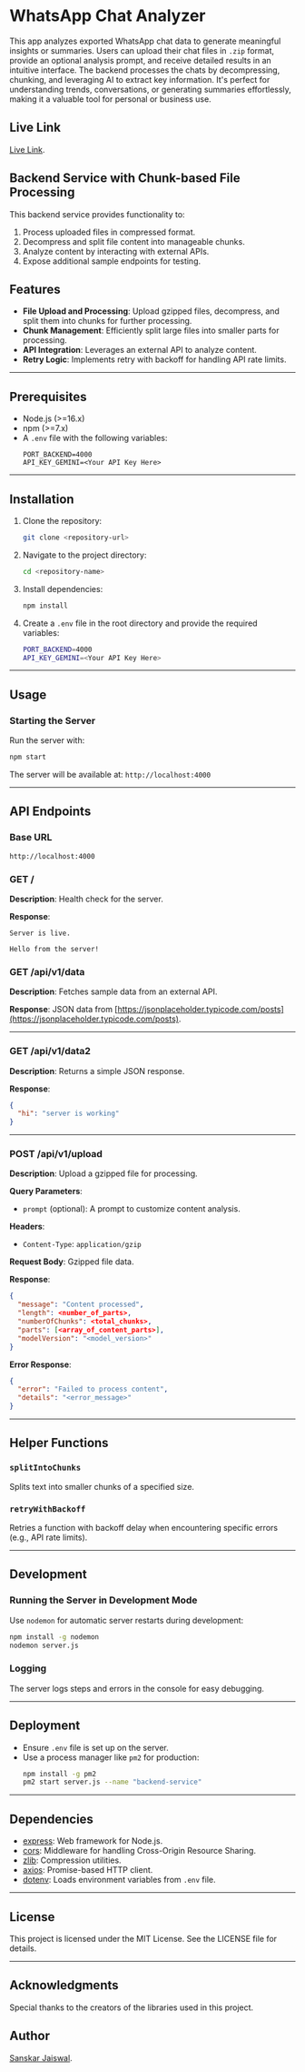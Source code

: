 # WhatsApp Chat Analyzer
This app analyzes exported WhatsApp chat data to generate meaningful insights or summaries. Users can upload their chat files in `.zip` format, provide an optional analysis prompt, and receive detailed results in an intuitive interface. The backend processes the chats by decompressing, chunking, and leveraging AI to extract key information. It's perfect for understanding trends, conversations, or generating summaries effortlessly, making it a valuable tool for personal or business use. 

## Live Link
[Live Link]().

## Backend Service with Chunk-based File Processing

This backend service provides functionality to:

1. Process uploaded files in compressed format.
2. Decompress and split file content into manageable chunks.
3. Analyze content by interacting with external APIs.
4. Expose additional sample endpoints for testing.

## Features

- **File Upload and Processing**: Upload gzipped files, decompress, and split them into chunks for further processing.
- **Chunk Management**: Efficiently split large files into smaller parts for processing.
- **API Integration**: Leverages an external API to analyze content.
- **Retry Logic**: Implements retry with backoff for handling API rate limits.

---

## Prerequisites

- Node.js (>=16.x)
- npm (>=7.x)
- A `.env` file with the following variables:
  ```
  PORT_BACKEND=4000
  API_KEY_GEMINI=<Your API Key Here>
  ```

---

## Installation

1. Clone the repository:
   ```bash
   git clone <repository-url>
   ```

2. Navigate to the project directory:
   ```bash
   cd <repository-name>
   ```

3. Install dependencies:
   ```bash
   npm install
   ```

4. Create a `.env` file in the root directory and provide the required variables:
   ```bash
   PORT_BACKEND=4000
   API_KEY_GEMINI=<Your API Key Here>
   ```

---

## Usage

### Starting the Server

Run the server with:
```bash
npm start
```

The server will be available at: `http://localhost:4000`

---

## API Endpoints

### **Base URL**
`http://localhost:4000`

### **GET /**
**Description**: Health check for the server.

**Response**:
```plaintext
Server is live.

Hello from the server!
```

### **GET /api/v1/data**
**Description**: Fetches sample data from an external API.

**Response**: JSON data from [https://jsonplaceholder.typicode.com/posts](https://jsonplaceholder.typicode.com/posts).

---

### **GET /api/v1/data2**
**Description**: Returns a simple JSON response.

**Response**:
```json
{
  "hi": "server is working"
}
```

---

### **POST /api/v1/upload**
**Description**: Upload a gzipped file for processing.

**Query Parameters**:
- `prompt` (optional): A prompt to customize content analysis.

**Headers**:
- `Content-Type`: `application/gzip`

**Request Body**: Gzipped file data.

**Response**:
```json
{
  "message": "Content processed",
  "length": <number_of_parts>,
  "numberOfChunks": <total_chunks>,
  "parts": [<array_of_content_parts>],
  "modelVersion": "<model_version>"
}
```

**Error Response**:
```json
{
  "error": "Failed to process content",
  "details": "<error_message>"
}
```

---

## Helper Functions

### `splitIntoChunks`
Splits text into smaller chunks of a specified size.

### `retryWithBackoff`
Retries a function with backoff delay when encountering specific errors (e.g., API rate limits).

---

## Development

### Running the Server in Development Mode
Use `nodemon` for automatic server restarts during development:
```bash
npm install -g nodemon
nodemon server.js
```

### Logging
The server logs steps and errors in the console for easy debugging.

---

## Deployment

- Ensure `.env` file is set up on the server.
- Use a process manager like `pm2` for production:
  ```bash
  npm install -g pm2
  pm2 start server.js --name "backend-service"
  ```

---

## Dependencies

- [express](https://www.npmjs.com/package/express): Web framework for Node.js.
- [cors](https://www.npmjs.com/package/cors): Middleware for handling Cross-Origin Resource Sharing.
- [zlib](https://nodejs.org/api/zlib.html): Compression utilities.
- [axios](https://www.npmjs.com/package/axios): Promise-based HTTP client.
- [dotenv](https://www.npmjs.com/package/dotenv): Loads environment variables from `.env` file.

---

## License
This project is licensed under the MIT License. See the LICENSE file for details.

---

## Acknowledgments

Special thanks to the creators of the libraries used in this project.

## Author
[Sanskar Jaiswal](https://sanskarjaiswal2904.github.io/Sanskar-Website/).